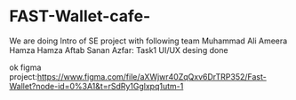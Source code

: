 # FAST-Wallet-cafe-

We are doing Intro of SE project with following team
Muhammad Ali
Ameera Hamza
Hamza Aftab
Sanan Azfar: Task1 UI/UX desing done

ok
figma project:https://www.figma.com/file/aXWjwr40ZqQxv6DrTRP352/Fast-Wallet?node-id=0%3A1&t=rSdRy1Gglxpq1utm-1
